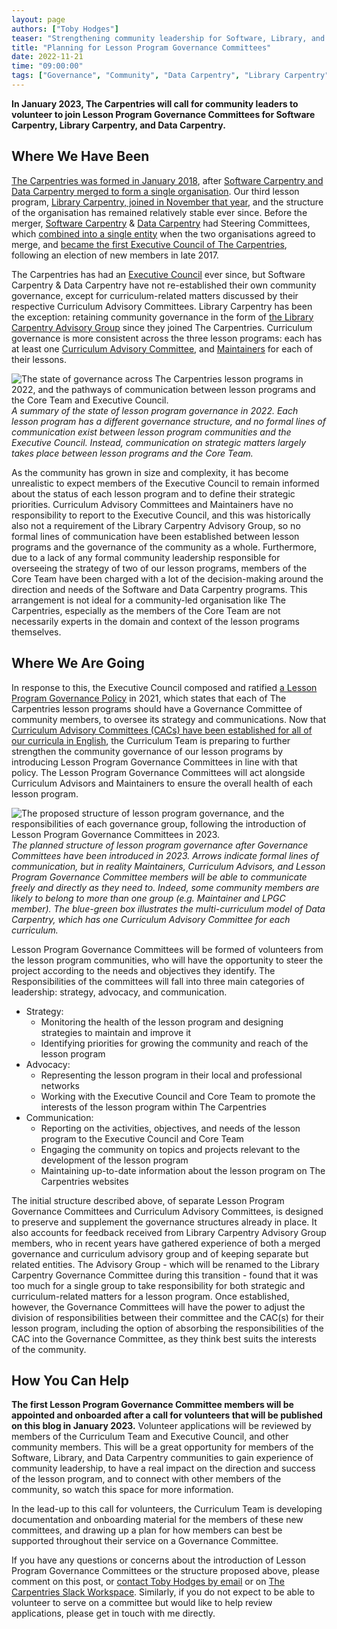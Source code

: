 ```yaml
---
layout: page
authors: ["Toby Hodges"]
teaser: "Strengthening community leadership for Software, Library, and Data Carpentry"
title: "Planning for Lesson Program Governance Committees"
date: 2022-11-21
time: "09:00:00"
tags: ["Governance", "Community", "Data Carpentry", "Library Carpentry", "Software Carpentry"]
---
```


**In January 2023, The Carpentries will call for community leaders to volunteer to join Lesson Program Governance Committees for Software Carpentry, Library Carpentry, and Data Carpentry.**

## Where We Have Been

[The Carpentries was formed in January 2018](https://carpentries.org/about/), after [Software Carpentry and Data Carpentry merged to form a single organisation](https://datacarpentry.org/blog/2017/09/merger).
Our third lesson program, [Library Carpentry, joined in November that year](https://carpentries.org/blog/2018/11/welcoming-library-carpentry/), and the structure of the organisation has remained relatively stable ever since.
Before the merger, [Software Carpentry](https://software-carpentry.org/blog/2017/05/SteeringCommitteeRetreat.html) & [Data Carpentry](https://datacarpentry.org/blog/2017/03/steering-committee-in-person) had Steering Committees, which [combined into a single entity](https://datacarpentry.org/blog/2017/10/call-for-candidates-joint-board) when the two organisations agreed to merge, and [became the first Executive Council of The Carpentries](https://datacarpentry.org/blog/2017/12/exec-council-announce), following an election of new members in late 2017.

The Carpentries has had an [Executive Council](https://carpentries.org/governance/) ever since, but Software Carpentry & Data Carpentry have not re-established their own community governance, except for curriculum-related matters discussed by their respective Curriculum Advisory Committees.
Library Carpentry has been the exception: retaining community governance in the form of [the Library Carpentry Advisory Group](https://librarycarpentry.org/advisory/) since they joined The Carpentries.
Curriculum governance is more consistent across the three lesson programs: each has at least one [Curriculum Advisory Committee](https://docs.carpentries.org/topic_folders/lesson_development/curriculum_advisory_committees.html),
and [Maintainers](https://docs.carpentries.org/topic_folders/maintainers/maintainers.html) for each of their lessons.


![The state of governance across The Carpentries lesson programs in 2022, and the pathways of communication between lesson programs and the Core Team and Executive Council.](https://codimd.carpentries.org/uploads/upload_5c593526928b4a7ff11acf70fb1020ed.png)
_A summary of the state of lesson program governance in 2022. Each lesson program has a different governance structure, and no formal lines of communication exist between lesson program communities and the Executive Council. Instead, communication on strategic matters largely takes place between lesson programs and the Core Team._

As the community has grown in size and complexity, it has become unrealistic to expect members of the Executive Council to remain informed about the status of each lesson program and to define their strategic priorities.
Curriculum Advisory Committees and Maintainers have no responsibility to report to the Executive Council,
and this was historically also not a requirement of the Library Carpentry Advisory Group, so no formal lines of communication have been established between lesson programs and the governance of the community as a whole.
Furthermore, due to a lack of any formal community leadership responsible for overseeing the strategy of two of our lesson programs, members of the Core Team have been charged with a lot of the decision-making around the direction and needs of the Software and Data Carpentry programs.
This arrangement is not ideal for a community-led organisation like The Carpentries, especially as the members of the Core Team are not necessarily experts in the domain and context of the lesson programs themselves.

## Where We Are Going

In response to this, the Executive Council composed and ratified [a Lesson Program Governance Policy](https://docs.carpentries.org/topic_folders/governance/lesson-program-policy.html#lesson-program-governance-policy) in 2021,
which states that each of The Carpentries lesson programs should have a Governance Committee of community members, to oversee its strategy and communications.
Now that [Curriculum Advisory Committees (CACs) have been established for all of our curricula in English](https://carpentries.org/blog/2022/09/announcing-curriculum-advisors/), the Curriculum Team is preparing to further strengthen the community governance of our lesson programs by introducing Lesson Program Governance Committees in line with that policy.
The Lesson Program Governance Committees will act alongside Curriculum Advisors and Maintainers to ensure the overall health of each lesson program.


![The proposed structure of lesson program governance, and the responsibilities of each governance group, following the introduction of Lesson Program Governance Committees in 2023.](https://codimd.carpentries.org/uploads/upload_4fc77ba3d630790beb4977cc1aac30e5.png)
_The planned structure of lesson program governance after Governance Committees have been introduced in 2023. Arrows indicate formal lines of communication, but in reality Maintainers, Curriculum Advisors, and Lesson Program Governance Committee members will be able to communicate freely and directly as they need to. Indeed, some community members are likely to belong to more than one group (e.g. Maintainer and LPGC member). The blue-green box illustrates the multi-curriculum model of Data Carpentry, which has one Curriculum Advisory Committee for each curriculum._

Lesson Program Governance Committees will be formed of volunteers from the lesson program communities, who will have the opportunity to steer the project according to the needs and objectives they identify.
The Responsibilities of the committees will fall into three main categories of leadership: strategy, advocacy, and communication.

* Strategy:
	* Monitoring the health of the lesson program and designing strategies to maintain and improve it
	* Identifying priorities for growing the community and reach of the lesson program
* Advocacy:
	* Representing the lesson program in their local and professional networks
	* Working with the Executive Council and Core Team to promote the interests of the lesson program within The Carpentries
* Communication:
	* Reporting on the activities, objectives, and needs of the lesson program to the Executive Council and Core Team
	* Engaging the community on topics and projects relevant to the development of the lesson program
	* Maintaining up-to-date information about the lesson program on The Carpentries websites

The initial structure described above, of separate Lesson Program Governance Committees and Curriculum Advisory Committees, is designed to preserve and supplement the governance structures already in place.
It also accounts for feedback received from Library Carpentry Advisory Group members, who in recent years have gathered experience of both a merged governance and curriculum advisory group and of keeping separate but related entities.
The Advisory Group - which will be renamed to the Library Carpentry Governance Committee during this transition - found that it was too much for a single group to take responsibility for both strategic and curriculum-related matters for a lesson program.
Once established, however, the Governance Committees will have the power to adjust the division of responsibilities between their committee and the CAC(s) for their lesson program, including the option of absorbing the responsibilities of the CAC into the Governance Committee, as they think best suits the interests of the community.

## How You Can Help

**The first Lesson Program Governance Committee members will be appointed and onboarded after a call for volunteers that will be published on this blog in January 2023.**
Volunteer applications will be reviewed by members of the Curriculum Team and Executive Council, and other community members.
This will be a great opportunity for members of the Software, Library, and Data Carpentry communities to gain experience of community leadership, to have a real impact on the direction and success of the lesson program, and to connect with other members of the community, so watch this space for more information.

In the lead-up to this call for volunteers, the Curriculum Team is developing documentation and onboarding material for the members of these new committees, and drawing up a plan for how members can best be supported throughout their service on a Governance Committee.

If you have any questions or concerns about the introduction of Lesson Program Governance Committees or the structure proposed above, please comment on this post, or [contact Toby Hodges by email](mailto:tobyhodges@carpentries.org) or on [The Carpentries Slack Workspace](https://swc-slack-invite.herokuapp.com/). Similarly, if you do not expect to be able to volunteer to serve on a committee but would like to help review applications, please get in touch with me directly.
